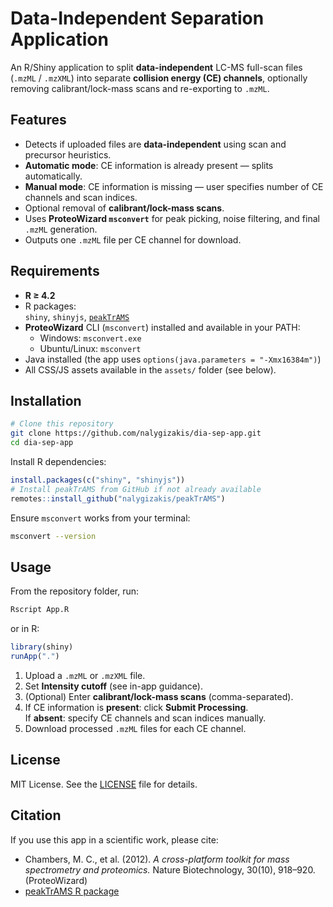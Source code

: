 # Data-Independent Separation Application

An R/Shiny application to split **data-independent** LC-MS full-scan files (`.mzML` / `.mzXML`) into separate **collision energy (CE) channels**, optionally removing calibrant/lock-mass scans and re-exporting to `.mzML`.

## Features

- Detects if uploaded files are **data-independent** using scan and precursor heuristics.
- **Automatic mode**: CE information is already present — splits automatically.
- **Manual mode**: CE information is missing — user specifies number of CE channels and scan indices.
- Optional removal of **calibrant/lock-mass scans**.
- Uses **ProteoWizard `msconvert`** for peak picking, noise filtering, and final `.mzML` generation.
- Outputs one `.mzML` file per CE channel for download.

## Requirements

- **R ≥ 4.2**
- R packages:  
  `shiny`, `shinyjs`, [`peakTrAMS`](https://github.com/nalygizakis/peakTrAMS)
- **ProteoWizard** CLI (`msconvert`) installed and available in your PATH:
  - Windows: `msconvert.exe`
  - Ubuntu/Linux: `msconvert`
- Java installed (the app uses `options(java.parameters = "-Xmx16384m")`)
- All CSS/JS assets available in the `assets/` folder (see below).

## Installation

```bash
# Clone this repository
git clone https://github.com/nalygizakis/dia-sep-app.git
cd dia-sep-app
```

Install R dependencies:

```r
install.packages(c("shiny", "shinyjs"))
# Install peakTrAMS from GitHub if not already available
remotes::install_github("nalygizakis/peakTrAMS")
```

Ensure `msconvert` works from your terminal:

```bash
msconvert --version
```

## Usage

From the repository folder, run:

```bash
Rscript App.R
```

or in R:

```r
library(shiny)
runApp(".")
```

1. Upload a `.mzML` or `.mzXML` file.
2. Set **Intensity cutoff** (see in-app guidance).
3. (Optional) Enter **calibrant/lock-mass scans** (comma-separated).
4. If CE information is **present**: click **Submit Processing**.  
   If **absent**: specify CE channels and scan indices manually.
5. Download processed `.mzML` files for each CE channel.

## License

MIT License. See the [LICENSE](LICENSE) file for details.

## Citation

If you use this app in a scientific work, please cite:

- Chambers, M. C., et al. (2012). *A cross-platform toolkit for mass spectrometry and proteomics.* Nature Biotechnology, 30(10), 918–920. (ProteoWizard)
- [peakTrAMS R package](https://github.com/nalygizakis/peakTrAMS)
